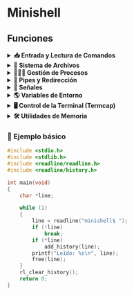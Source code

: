 # Minishell

## Funciones

<details>
<summary><strong>📥 Entrada y Lectura de Comandos</strong></summary>

<br>

| Función                         | Descripción                                                                                             | Uso común                                                         | Uso con código                                                   |
|----------------------------------|---------------------------------------------------------------------------------------------------------|--------------------------------------------------------------------|------------------------------------------------------------------|
| `readline(prompt)`              | Muestra el prompt y lee una línea de entrada del usuario. Devuelve un puntero a la línea leída.         | Leer comandos del usuario con edición de línea                    | `char *s = readline("mini$ ");`                                 |
| `add_history(line)`             | Añade la línea al historial de comandos. Útil para usar las flechas ↑ y ↓.                              | Guardar comandos ejecutados para navegación en el historial       | `if (*s) add_history(s);`                                       |
| `rl_clear_history()`            | Limpia el historial de readline liberando memoria.                                                      | Limpiar historial al salir del programa                           | `rl_clear_history();`                                           |
| `rl_on_new_line()`              | Notifica a readline que comienza una nueva línea. Útil al manejar señales.                              | Preparar readline tras una interrupción con Ctrl+C                | `rl_on_new_line();`                                             |
| `rl_replace_line(text, undo)`  | Reemplaza la línea actual por `text`. `undo` borra el historial de deshacer si es 1.                    | Borrar o reemplazar el texto actual en la línea de entrada        | `rl_replace_line("", 0);`                                       |
| `rl_redisplay()`                | Redibuja el prompt y la línea actual.                                                                   | Refrescar el prompt en pantalla tras una señal                    | `rl_redisplay();`                                               |
| `isatty(fd)`                    | Devuelve 1 si el descriptor es un terminal, 0 si no.                                                    | Comprobar si la entrada es interactiva                            | `if (isatty(STDIN_FILENO))`                                     |
| `ttyname(fd)`                   | Devuelve el nombre del terminal asociado con el descriptor.                                             | Obtener el nombre del terminal, útil para depuración              | `char *name = ttyname(0);`                                      |
| `ttyslot()`                     | Devuelve el número de terminal del proceso actual.                                                      | Rara vez usada, identificación del terminal                       | `int slot = ttyslot();`                                         |
| `ioctl(fd, request)`           | Envía comandos de control al dispositivo. Común para detectar tamaño del terminal (`TIOCGWINSZ`).       | Saber cuántas columnas tiene la terminal, útil para el layout     | `ioctl(1, TIOCGWINSZ, &w);`                                     |

<details>
<summary><strong>💬 Entrada/Salida Básica</strong></summary>

<br>

| Función       | Descripción                                                                  | Uso común                            | Uso con código                        |
|---------------|------------------------------------------------------------------------------|---------------------------------------|----------------------------------------|
| `printf`      | Imprime texto formateado a la salida estándar.                              | Mensajes de debug o salida del shell | `printf("Hola %s\n", nombre);`        |
| `write`       | Escribe directamente en un descriptor de archivo (stdout, stderr, etc.).    | Imprimir sin usar stdio              | `write(1, "Hola\n", 5);`              |
| `perror`      | Muestra un mensaje de error basado en `errno`.                              | Reportar errores de sistema          | `perror("open");`                     |
| `strerror`    | Devuelve un string que describe un código de error.                         | Mostrar mensaje de error personalizado | `char *msg = strerror(errno);`        |

</details>


</details> <details> <summary><strong>📁 Sistema de Archivos</strong></summary>

  | Función   | Uso                                                  |
|-----------|-------------------------------------------------------|
| `open`    | Abrir archivos                                        |
| `read`    | Leer archivos o entrada                               |
| `close`   | Cerrar archivos                                       |
| `access`  | Comprobar permisos de archivos                        |
| `unlink`  | Eliminar un archivo                                   |
| `stat`    | Obtener información de un archivo                     |
| `lstat`   | Como `stat`, pero sin seguir enlaces simbólicos       |
| `fstat`   | Como `stat`, pero desde descriptor de archivo         |
| `opendir` | Abrir un directorio                                   |
| `readdir` | Leer entradas de un directorio                        |
| `closedir`| Cerrar un directorio                                  |
| `getcwd`  | Obtener el directorio actual                          |
| `chdir`   | Cambiar de directorio                                 |

</details> <details> <summary><strong>👨‍👧‍👦 Gestión de Procesos</strong></summary>

  | Función    | Uso                                                 |
|------------|------------------------------------------------------|
| `fork`     | Crear un nuevo proceso hijo                          |
| `execve`   | Ejecutar un nuevo programa                           |
| `wait`     | Esperar a que termine un hijo                        |
| `waitpid`  | Esperar a un hijo específico                         |
| `wait3`    | Igual que `wait`, pero con más info (uso de recursos)|
| `wait4`    | Como `wait3`, pero permite más control               |
| `exit`     | Terminar el proceso actual                           |
| `kill`     | Enviar señales a un proceso                          |

</details> <details> <summary><strong>🔀 Pipes y Redirección</strong></summary>

  | Función  | Uso                                        |
|----------|---------------------------------------------|
| `dup`    | Duplicar un descriptor de archivo           |
| `dup2`   | Duplicar y redirigir un descriptor          |
| `pipe`   | Crear un pipe (comunicación entre procesos) |

</details> <details> <summary><strong>🧠 Señales</strong></summary>

  | Función        | Uso                                               |
|----------------|----------------------------------------------------|
| `signal`       | Establecer un manejador de señales                 |
| `sigaction`    | Manejador de señales avanzado                      |
| `sigemptyset`  | Inicializar un conjunto de señales vacío           |
| `sigaddset`    | Añadir señales a un conjunto                       |


</details> <details> <summary><strong>🌎 Variables de Entorno</strong></summary>

  | Función  | Uso                                      |
|----------|-------------------------------------------|
| `getenv` | Obtener el valor de una variable de entorno |

</details> <details> <summary><strong>🖥️ Control de la Terminal (Termcap)</strong></summary>

  | Función     | Uso                                                   |
|-------------|--------------------------------------------------------|
| `tcgetattr` | Obtener atributos de la terminal                       |
| `tcsetattr` | Establecer atributos de la terminal                    |
| `tgetent`   | Cargar la base de datos termcap                        |
| `tgetflag`  | Leer flags del terminal (de termcap)                   |
| `tgetnum`   | Obtener valores numéricos del terminal (termcap)       |
| `tgetstr`   | Obtener cadenas del terminal (termcap)                 |
| `tgoto`     | Posicionar el cursor                                   |
| `tputs`     | Imprimir secuencias de control del terminal            |

</details> <details> <summary><strong>🛠️ Utilidades de Memoria</strong></summary>

  | Función | Uso                                 |
|--------|--------------------------------------|
| `malloc` | Reservar memoria dinámica          |
| `free`   | Liberar memoria                     |

</details>

### 🧪 Ejemplo básico

```c
#include <stdio.h>
#include <stdlib.h>
#include <readline/readline.h>
#include <readline/history.h>

int main(void)
{
    char *line;

    while (1)
    {
        line = readline("minishell$ ");
        if (!line)
            break;
        if (*line)
            add_history(line);
        printf("Leído: %s\n", line);
        free(line);
    }
    rl_clear_history();
    return 0;
}
